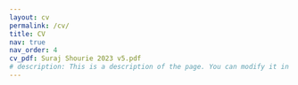 ```yaml
---
layout: cv
permalink: /cv/
title: CV
nav: true
nav_order: 4
cv_pdf: Suraj Shourie 2023 v5.pdf
# description: This is a description of the page. You can modify it in 'pages/_cv.md'. You can also change or remove the top pdf download button.
---
```

<object data="{{ site.url }}{{ site.baseurl }}/assets/pdf/Suraj Shourie 2023 v5.pdf" width="100%" height="1100" type='application/pdf'></object>